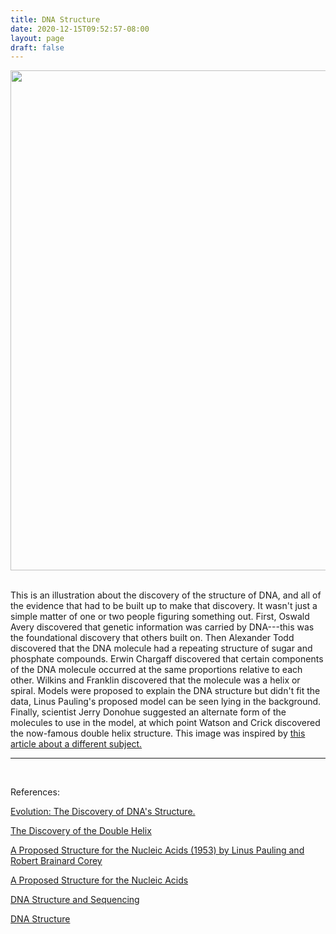 ```yaml
---
title: DNA Structure
date: 2020-12-15T09:52:57-08:00
layout: page
draft: false
---
```

<style type="text/css" rel="stylesheet">
IMG.centered {
display: block;
margin-left: auto;
margin-right: auto }
</style>

<img class="centered" src="/img/DNA-web.png" width=800></img>
<br/>

This is an illustration about the discovery of the structure of DNA, and all of the evidence that had to be built up to make that discovery. It wasn't just a simple matter of one or two people figuring something out. First, Oswald Avery discovered that genetic information was carried by DNA---this was the foundational discovery that others built on. Then Alexander Todd discovered that the DNA molecule had a repeating structure of sugar and phosphate compounds. Erwin Chargaff discovered that certain components of the DNA molecule occurred at the same proportions relative to each other. Wilkins and Franklin discovered that the molecule was a helix or spiral. Models were proposed to explain the DNA structure but didn't fit the data, Linus Pauling's proposed model can be seen lying in the background. Finally, scientist Jerry Donohue suggested an alternate form of the molecules to use in the model, at which point Watson and Crick discovered the now-famous double helix structure. This image was inspired by <a href ='https://www.americanscientist.org/article/random-paths-to-frequency-hopping'>this article about a different subject.</a>

---
<br/>

References:

<a href='https://www.pbs.org/wgbh/evolution/library/06/3/l_063_01.html'>Evolution: The Discovery of DNA's Structure.</a>

<a href='https://profiles.nlm.nih.gov/spotlight/sc/feature/doublehelix'>The Discovery of the Double Helix</a>

<a href='https://embryo.asu.edu/pages/proposed-structure-nucleic-acids-1953-linus-pauling-and-robert-brainard-corey'>A Proposed Structure for the Nucleic Acids (1953) by Linus Pauling and Robert Brainard Corey</a>

<a href='https://www.ncbi.nlm.nih.gov/pmc/articles/PMC1063734/?page=5'>A Proposed Structure for the Nucleic Acids</a>

<a href='https://openstax.org/books/biology-2e/pages/14-2-dna-structure-and-sequencing'>DNA Structure and Sequencing</a>

<a href='https://www.tulane.edu/~biochem/nolan/lectures/rna/DNAstruc2001.htm'>DNA Structure</a>
